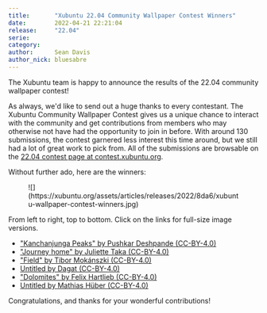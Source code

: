 ```yaml
---
title:       "Xubuntu 22.04 Community Wallpaper Contest Winners"
date:        2022-04-21 22:21:04
release:     "22.04"
serie:       
category:    
author:      Sean Davis
author_nick: bluesabre
---
```


The Xubuntu team is happy to announce the results of the 22.04 community wallpaper contest!

As always, we'd like to send out a huge thanks to every contestant. The Xubuntu Community Wallpaper Contest gives us a unique chance to interact with the community and get contributions from members who may otherwise not have had the opportunity to join in before. With around 130 submissions, the contest garnered less interest this time around, but we still had a lot of great work to pick from. All of the submissions are browsable on the [22.04 contest page at contest.xubuntu.org](https://contest.xubuntu.org/wallpaper_contest/xubuntu-22-04-community-wallpaper-contest/?action=view).

Without further ado, here are the winners:

<figure class="wp-block-image size-full">![](https://xubuntu.org/assets/articles/releases/2022/8da6/xubuntu-wallpaper-contest-winners.jpg)</figure>From left to right, top to bottom. Click on the links for full-size image versions.

- ["Kanchanjunga Peaks" by Pushkar Deshpande (CC-BY-4.0)](https://github.com/Xubuntu/xubuntu-community-artwork/blob/master/usr/share/xfce4/backdrops/Kanchanjunga_Peaks_by_Pushkar_Deshpande.jpg)
- ["Journey home" by Juliette Taka (CC-BY-4.0)](https://github.com/Xubuntu/xubuntu-community-artwork/blob/master/usr/share/xfce4/backdrops/Journey_home_by_Juliette_Taka.png)
- ["Field" by Tibor Mokánszki (CC-BY-4.0)](https://github.com/Xubuntu/xubuntu-community-artwork/blob/master/usr/share/xfce4/backdrops/Field_by_Tibor_Mokanszki.jpg)
- [Untitled by Dagat (CC-BY-4.0)](https://github.com/Xubuntu/xubuntu-community-artwork/blob/master/usr/share/xfce4/backdrops/Untitled_by_Dagat.jpg)
- ["Dolomites" by Felix Hartlieb (CC-BY-4.0)](https://github.com/Xubuntu/xubuntu-community-artwork/blob/master/usr/share/xfce4/backdrops/Dolomites_by_Felix_Hartlieb.jpg)
- [Untitled by Mathias Hüber (CC-BY-4.0)](https://github.com/Xubuntu/xubuntu-community-artwork/blob/master/usr/share/xfce4/backdrops/Untitled_by_Mathias_Huber.jpg)

Congratulations, and thanks for your wonderful contributions!
